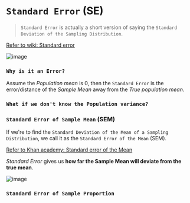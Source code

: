 # `Standard Error` (SE)
> `Standard Error` is actually a short version of saying the `Standard Deviation of the Sampling Distribution`.

[Refer to wiki: Standard error](https://www.wikiwand.com/en/Standard_error)

![image](https://user-images.githubusercontent.com/14041622/45251205-ceafb500-b374-11e8-965d-8cc7d0b3044d.png)



### `Why is it an Error?`
Assume the _Population mean_ is 0, then the `Standard Error` is the error/distance of the _Sample Mean_ away from the _True population mean_.


### `What if we don't know the Population variance?`


### `Standard Error of Sample Mean` (SEM)
If we're to find the `Standard Deviation of the Mean of a Sampling Distribution`, we call it as the `Standard Error of the Mean` (SEM).

[Refer to Khan academy: Standard error of the Mean](https://www.khanacademy.org/math/statistics-probability/sampling-distributions-library/modal/v/standard-error-of-the-mean)

_Standard Error_ gives us **how far the Sample Mean will deviate from the true mean**.


![image](https://user-images.githubusercontent.com/14041622/44970485-83686180-af84-11e8-80c0-c75d9a2a4f81.png)


### `Standard Error of Sample Proportion`

